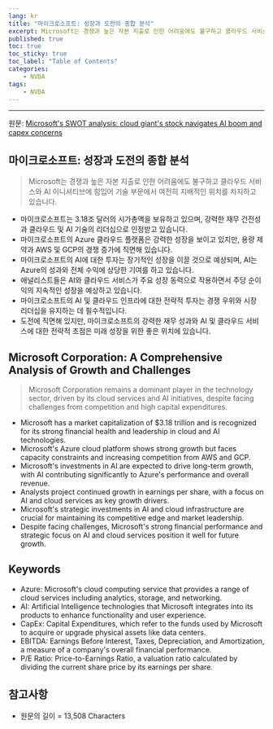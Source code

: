 ```yaml
---
lang: kr
title: "마이크로소프트: 성장과 도전의 종합 분석"
excerpt: Microsoft는 경쟁과 높은 자본 지출로 인한 어려움에도 불구하고 클라우드 서비스와 AI 이니셔티브에 힘입어 기술 부문에서 여전히 지배적인 위치를 차지하고 있습니다.
published: true
toc: true
toc_sticky: true
toc_label: "Table of Contents"
categories:
    - NVDA
tags:
    - NVDA
---
```


---

  원문: [Microsoft's SWOT analysis: cloud giant's stock navigates AI boom and capex concerns](https://www.investing.com/news/swot-analysis/microsofts-swot-analysis-cloud-giants-stock-navigates-ai-boom-and-capex-concerns-93CH-3799031)

## 마이크로소프트: 성장과 도전의 종합 분석

> Microsoft는 경쟁과 높은 자본 지출로 인한 어려움에도 불구하고 클라우드 서비스와 AI 이니셔티브에 힘입어 기술 부문에서 여전히 지배적인 위치를 차지하고 있습니다.


- 마이크로소프트는 3.18조 달러의 시가총액을 보유하고 있으며, 강력한 재무 건전성과 클라우드 및 AI 기술의 리더십으로 인정받고 있습니다.
- 마이크로소프트의 Azure 클라우드 플랫폼은 강력한 성장을 보이고 있지만, 용량 제약과 AWS 및 GCP의 경쟁 증가에 직면해 있습니다.
- 마이크로소프트의 AI에 대한 투자는 장기적인 성장을 이끌 것으로 예상되며, AI는 Azure의 성과와 전체 수익에 상당한 기여를 하고 있습니다.
- 애널리스트들은 AI와 클라우드 서비스가 주요 성장 동력으로 작용하면서 주당 순이익의 지속적인 성장을 예상하고 있습니다.
- 마이크로소프트의 AI 및 클라우드 인프라에 대한 전략적 투자는 경쟁 우위와 시장 리더십을 유지하는 데 필수적입니다.
- 도전에 직면해 있지만, 마이크로소프트의 강력한 재무 성과와 AI 및 클라우드 서비스에 대한 전략적 초점은 미래 성장을 위한 좋은 위치에 있습니다.

## Microsoft Corporation: A Comprehensive Analysis of Growth and Challenges

> Microsoft Corporation remains a dominant player in the technology sector, driven by its cloud services and AI initiatives, despite facing challenges from competition and high capital expenditures.


- Microsoft has a market capitalization of $3.18 trillion and is recognized for its strong financial health and leadership in cloud and AI technologies.
- Microsoft's Azure cloud platform shows strong growth but faces capacity constraints and increasing competition from AWS and GCP.
- Microsoft's investments in AI are expected to drive long-term growth, with AI contributing significantly to Azure's performance and overall revenue.
- Analysts project continued growth in earnings per share, with a focus on AI and cloud services as key growth drivers.
- Microsoft's strategic investments in AI and cloud infrastructure are crucial for maintaining its competitive edge and market leadership.
- Despite facing challenges, Microsoft's strong financial performance and strategic focus on AI and cloud services position it well for future growth.

## Keywords

- Azure: Microsoft's cloud computing service that provides a range of cloud services including analytics, storage, and networking.
- AI: Artificial Intelligence technologies that Microsoft integrates into its products to enhance functionality and user experience.
- CapEx: Capital Expenditures, which refer to the funds used by Microsoft to acquire or upgrade physical assets like data centers.
- EBITDA: Earnings Before Interest, Taxes, Depreciation, and Amortization, a measure of a company's overall financial performance.
- P/E Ratio: Price-to-Earnings Ratio, a valuation ratio calculated by dividing the current share price by its earnings per share.

## 참고사항

- 원문의 길이 = 13,508 Characters

